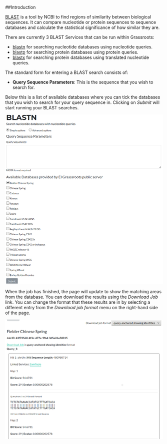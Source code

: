 ##Introduction

[BLAST](https://blast.ncbi.nlm.nih.gov/Blast.cgi) is a tool by NCBI to find regions of similarity between biological sequences. 
It can compare nucleotide or protein sequences to sequence databases and calculate the statistical significance of how similar they are.

There are currently 3 BLAST Services that can be run within Grassroots:

 * [blastn](https://grassroots.tools/service/blast-blastn) for searching nucleotide databases using nucleotide queries.
 * [blastp](https://grassroots.tools/service/blast-blastp) for searching protein databases using protein queries.
 * [blastx](https://grassroots.tools/service/blast-blastx) for searching protein databases using translated nucleotide queries.

The standard form for entering a BLAST search consists of:

 * **Query Sequence Parameters**: This is the sequence that you wish to search for.

Below this is a list of available databases where you can tick the databases that you wish to search for your query sequence in. Clicking on *Submit* will start running your BLAST searches.

![The form for submitting a BLAST search](images/basic_options.png "Submit BLAST Search")

When the job has finished, the page will update to show the matching areas from the database. You can download the results using the *Download Job* link. 
You can change the format that these results are in by selecting a different entry from the *Download job format* menu on the right-hand side of the page.

![The results from a BLAST search](images/results.png "BLAST Search Results")

